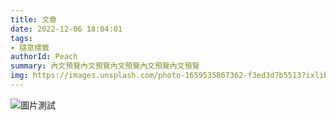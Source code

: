 ```yaml
---
title: 文章
date: 2022-12-06 18:04:01
tags:
- 隨意標籤
authorId: Peach
summary: 內文預覽內文預覽內文預覽內文預覽內文預覽
img: https://images.unsplash.com/photo-1659535867362-f3ed3d7b5513?ixlib=rb-1.2.1&ixid=MnwxMjA3fDF8MHxwaG90by1wYWdlfHx8fGVufDB8fHx8&auto=format&fit=crop&w=387&q=80
---
```


![圖片測試](https://images.unsplash.com/photo-1659535867362-f3ed3d7b5513?ixlib=rb-1.2.1&ixid=MnwxMjA3fDF8MHxwaG90by1wYWdlfHx8fGVufDB8fHx8&auto=format&fit=crop&w=387&q=80)